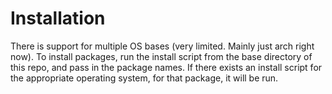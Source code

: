 # Installation

There is support for multiple OS bases (very limited. Mainly just arch right
now). To install packages, run the install script from the base directory of
this repo, and pass in the package names. If there exists an install script for
the appropriate operating system, for that package, it will be run.
